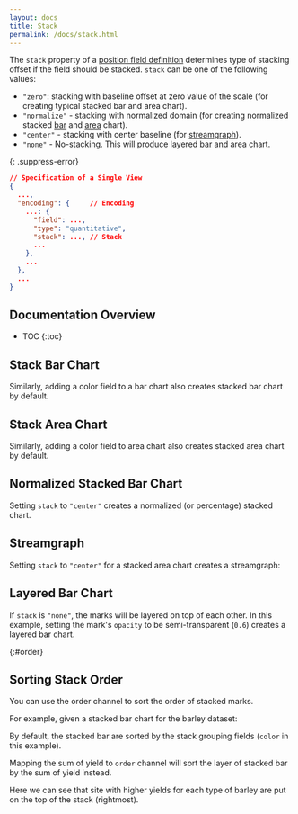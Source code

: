 ```yaml
---
layout: docs
title: Stack
permalink: /docs/stack.html
---
```

<!-- TODO: Intro for stack -->

The `stack` property of a [position field definition](encoding.html#position-field-def)
determines type of stacking offset if the field should be stacked.
`stack` can be one of the following values:

- `"zero"`: stacking with baseline offset at zero value of the scale (for creating typical stacked bar and area chart).
- `"normalize"` - stacking with normalized domain (for creating normalized stacked [bar](mark.html#normalized-stacked-bar-chart) and [area](mark.html#normalized-stacked-area-chart) chart). <br/>
- `"center"` - stacking with center baseline (for [streamgraph](mark.html#streamgraph)).
- `"none"` - No-stacking. This will produce layered [bar](mark.html#layered-bar-chart) and area chart.

{: .suppress-error}
```json
// Specification of a Single View
{
  ...,
  "encoding": {     // Encoding
    ...: {
      "field": ...,
      "type": "quantitative",
      "stack": ..., // Stack
      ...
    },
    ...
  },
  ...
}
```

## Documentation Overview

* TOC
{:toc}


## Stack Bar Chart

Similarly, adding a color field to a bar chart also creates stacked bar chart by default.

<span class="vl-example" data-name="stacked_bar_v"></span>

## Stack Area Chart

Similarly, adding a color field to area chart also creates stacked area chart by default.

<span class="vl-example" data-name="stacked_area"></span>

## Normalized Stacked Bar Chart

Setting `stack` to `"center"` creates a normalized (or percentage) stacked chart.

<div class="vl-example" data-name="stacked_bar_normalize"></div>

## Streamgraph

Setting `stack` to `"center"` for a stacked area chart creates a streamgraph:

<div class="vl-example" data-name="stacked_area_stream"></div>

## Layered Bar Chart

If `stack` is `"none"`, the marks will be layered on top of each other.
In this example, setting the mark's `opacity` to be semi-transparent (`0.6`) creates a layered bar chart.

<div class="vl-example" data-name="bar_layered_transparent"></div>


{:#order}
## Sorting Stack Order

You can use the order channel to sort the order of stacked marks.

For example, given a stacked bar chart for the barley dataset:

<div class="vl-example" data-name="stacked_bar_h"></div>

By default, the stacked bar are sorted by the stack grouping fields (`color` in this example).

Mapping the sum of yield to `order` channel will sort the layer of stacked bar by the sum of yield instead.

<div class="vl-example" data-name="stacked_bar_h_order"></div>

Here we can see that site with higher yields for each type of barley are put on the top of the stack (rightmost).
